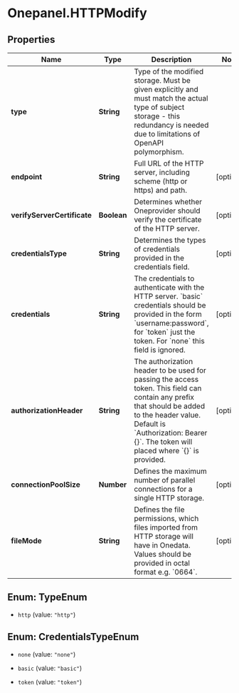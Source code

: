# Onepanel.HTTPModify

## Properties
Name | Type | Description | Notes
------------ | ------------- | ------------- | -------------
**type** | **String** | Type of the modified storage. Must be given explicitly and must match the actual type of subject storage - this redundancy is needed due to limitations of OpenAPI polymorphism.  | 
**endpoint** | **String** | Full URL of the HTTP server, including scheme (http or https) and path.  | [optional] 
**verifyServerCertificate** | **Boolean** | Determines whether Oneprovider should verify the certificate of the HTTP server.  | [optional] 
**credentialsType** | **String** | Determines the types of credentials provided in the credentials field.  | [optional] 
**credentials** | **String** | The credentials to authenticate with the HTTP server. &#x60;basic&#x60; credentials should be provided in the form &#x60;username:password&#x60;, for &#x60;token&#x60; just the token. For &#x60;none&#x60; this field is ignored.  | [optional] 
**authorizationHeader** | **String** | The authorization header to be used for passing the access token. This field can contain any prefix that should be added to the header value. Default is &#x60;Authorization: Bearer {}&#x60;. The token will placed where &#x60;{}&#x60; is provided.  | [optional] 
**connectionPoolSize** | **Number** | Defines the maximum number of parallel connections for a single HTTP storage.  | [optional] 
**fileMode** | **String** | Defines the file permissions, which files imported from HTTP storage will have in Onedata. Values should be provided in octal format e.g. &#x60;0664&#x60;.  | [optional] 


<a name="TypeEnum"></a>
## Enum: TypeEnum


* `http` (value: `"http"`)




<a name="CredentialsTypeEnum"></a>
## Enum: CredentialsTypeEnum


* `none` (value: `"none"`)

* `basic` (value: `"basic"`)

* `token` (value: `"token"`)




